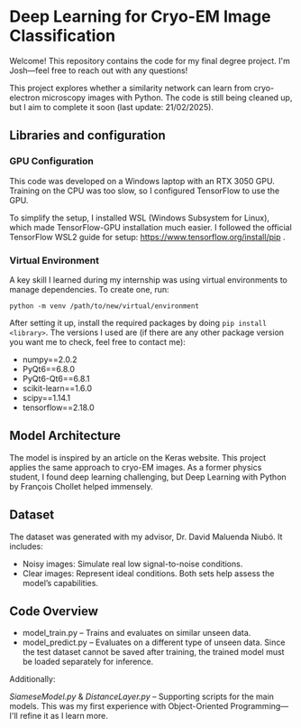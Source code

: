 # Deep Learning for Cryo-EM Image Classification
Welcome! This repository contains the code for my final degree project. I'm Josh—feel free to reach out with any questions!

This project explores whether a similarity network can learn from cryo-electron microscopy images with Python. The code is still being cleaned up, but I aim to complete it soon (last update: 21/02/2025).

## Libraries and configuration

### GPU Configuration
This code was developed on a Windows laptop with an RTX 3050 GPU. Training on the CPU was too slow, so I configured TensorFlow to use the GPU.

To simplify the setup, I installed WSL (Windows Subsystem for Linux), which made TensorFlow-GPU installation much easier. I followed the official TensorFlow WSL2 guide for setup: https://www.tensorflow.org/install/pip .

### Virtual Environment
A key skill I learned during my internship was using virtual environments to manage dependencies. To create one, run:

`python -m venv /path/to/new/virtual/environment`

After setting it up, install the required packages by doing `pip install <library>`. The versions I used are (if there are any other package version you want me to check, feel free to contact me):

- numpy==2.0.2
- PyQt6==6.8.0
- PyQt6-Qt6==6.8.1
- scikit-learn==1.6.0
- scipy==1.14.1
- tensorflow==2.18.0

## Model Architecture
The model is inspired by an article on the Keras website. This project applies the same approach to cryo-EM images. As a former physics student, I found deep learning challenging, but Deep Learning with Python by François Chollet helped immensely.

## Dataset
The dataset was generated with my advisor, Dr. David Maluenda Niubó. It includes:

- Noisy images: Simulate real low signal-to-noise conditions.
- Clear images: Represent ideal conditions.
Both sets help assess the model’s capabilities.

## Code Overview
- model_train.py – Trains and evaluates on similar unseen data.
- model_predict.py – Evaluates on a different type of unseen data.
Since the test dataset cannot be saved after training, the trained model must be loaded separately for inference.

Additionally:

*SiameseModel.py* & *DistanceLayer.py* – Supporting scripts for the main models.
This was my first experience with Object-Oriented Programming—I'll refine it as I learn more.

